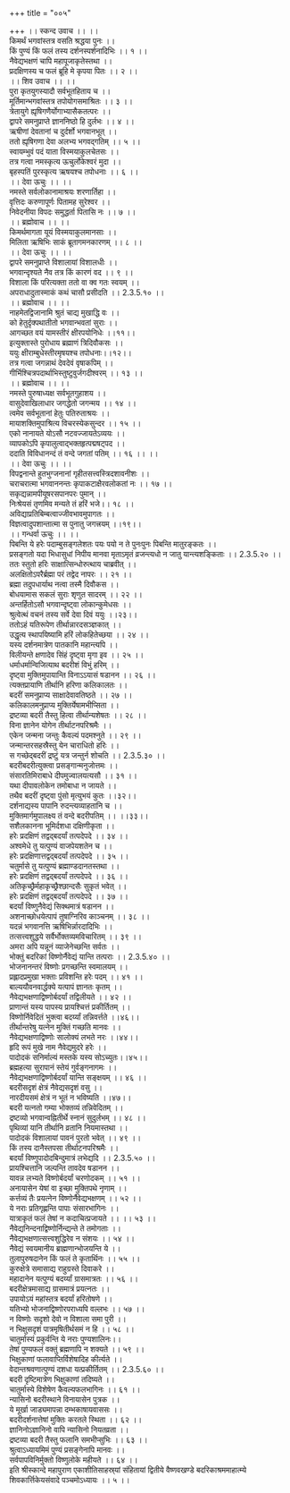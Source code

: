 +++
title = "००५"

+++
।। स्कन्द उवाच ।। ।।  
किमर्थं भगवांस्तत्र वसति श्रद्धया पुनः ।।  
किं पुण्यं किं फलं तस्य दर्शनस्पर्शनादिभिः ।। १ ।।  
नैवेद्यभक्षणं चापि महापूजाकृतेस्तथा ।।  
प्रदक्षिणस्य च फलं ब्रूहि मे कृपया पितः ।। २ ।।  
।। शिव उवाच ।। ।।  
पुरा कृतयुगस्यादौ सर्वभूतहिताय च ।।  
मूर्तिमान्भगवांस्तत्र तपोयोगसमाश्रितः ।। ३ ।।  
त्रेतायुगे ह्यृषिगणैर्योगाभ्यासैकतत्परः ।।  
द्वापरे समनुप्राप्ते ज्ञाननिष्ठो हि दुर्लभः ।। ४ ।।  
ऋषीणां देवतानां च दुर्दर्शो भगवानभूत् ।।  
ततो ह्यृषिगणा देवा अलभ्य भगवद्गतिम् ।। ५ ।।  
स्वायम्भुवं पदं याता विस्मयाकुलचेतसः ।।  
तत्र गत्वा नमस्कृत्य ऊचुर्लोकेश्वरं मुदा ।।  
बृहस्पतिं पुरस्कृत्य ऋषयश्च तपोधनाः ।। ६ ।।  
।। देवा ऊचुः ।। ।।  
नमस्ते सर्वलोकानामाश्रयः शरणार्तिहा ।।  
वृत्तिदः करुणापूर्णः पितामह सुरेश्वर ।।  
निवेदनीया विपदः समुद्धर्ता पितासि नः ।। ७ ।।  
।। ब्रह्मोवाच ।। ।।  
किमर्थमागता यूयं विस्मयाकुलमानसाः ।।  
मिलिता ऋषिभिः साकं ब्रूतागमनकारणम् ।। ८ ।।  
।। देवा ऊचुः ।। ।।  
द्वापरे समनुप्राप्ते विशालायां विशालधीः ।।  
भगवान्दृश्यते नैव तत्र किं कारणं वद ।। ९ ।।  
विशाला किं परित्यक्ता ततो वा क्व गतः स्वयम् ।।  
अपराधादुतास्माकं कथं चासौ प्रसीदति ।। 2.3.5.१० ।।  
।। ब्रह्मोवाच ।। ।।  
नाहमेतद्विजानामि श्रुतं चाद्य मुखाद्धि वः ।।  
को हेतुर्दृक्पथातीतो भगवान्भवतां सुराः ।।  
आगच्छत वयं यामस्तीरं क्षीरपयोनिधेः ।।११।।  
इत्युक्तास्ते पुरोधाय ब्रह्माणं त्रिदिवौकसः ।।  
ययुः क्षीराम्बुधेस्तीरमृषयश्च तपोधनाः।।१२।।  
तत्र गत्वा जगन्नाथं देवदेवं वृषाकपिम् ।।  
गीर्भिश्चित्रपदार्थाभिस्तुष्टुवुर्जगदीश्वरम् ।। १३ ।।  
।। ब्रह्मोवाच ।। ।।  
नमस्ते पुरुषाध्यक्ष सर्वभूतगुहाशय ।।  
वासुदेवाखिलाधार जगद्धेतो जगन्मय ।। १४ ।।  
त्वमेव सर्वभूतानां हेतुः पतिरुताश्रयः ।।  
मायाशक्तिमुपाश्रित्य विचरस्येकसुन्दर ।। १५ ।।  
एको नानायते योऽसौ नटवज्जायतेऽव्ययः ।।  
व्यापकोऽपि कृपालुत्वाद्भक्तहृत्पद्मषट्पद ।।  
ददाति विविधानन्दं तं वन्दे जगतां पतिम् ।। १६ ।। ।।  
।। देवा ऊचुः ।। ।।  
विपद्वनान्ते हुतभुग्जनानां गृहीतसत्त्वस्त्रिदशावनीशः ।।  
चराचरात्मा भगवाननन्तः कृपाकटाक्षैरवलोकतां नः ।। १७ ।।  
सकृद्यन्नामपीयूषरसपानपरः पुमान् ।।  
निःश्रेयसं तृणमिव मन्यते तं हरिं भजे।। १८ ।।  
अविद्याप्रतिबिम्बत्वाज्जीवभावमुपागतः ।।  
विज्ञत्वादुपशान्तात्मा स पुनातु जगत्त्रयम् ।।१९।।  
।। गन्धर्वा ऊचुः ।। ।।  
पिबन्ति ये हरेः पदाम्बुसङ्गलेशतः पयः पयो न ते पुनःपुनः पिबन्ति मातुरङ्कतः ।।  
प्रसङ्गतो यदा भिधासुधां निपीय मानवा मृताऽमृतं व्रजन्त्यधो न जातु यान्त्यशङ्किताः ।। 2.3.5.२० ।।  
ततः स्तुतो हरिः साक्षात्सिन्धोरुत्थाय चाब्रवीत् ।।  
अलक्षितोऽपरैर्ब्रह्मा परं तद्वेद नापरः ।। २१ ।।  
ब्रह्मा तदुपधार्याथ नत्वा तस्मै दिवौकस ।।  
बोधयामास सकलं सुराः शृणुत सादरम् ।। २२ ।।  
अन्तर्हितोऽसौ भगवान्दृष्ट्वा लोकान्कुमेधसः ।।  
श्रुत्वेत्थं वचनं तस्य सर्वे देवा दिवं ययुः ।।२३।।  
ततोऽहं यतिरूपेण तीर्थान्नारदसञ्ज्ञकात् ।।  
उद्धृत्य स्थापयिष्यामि हरिं लोकहितेच्छया ।। २४ ।।  
यस्य दर्शनमात्रेण पातकानि महान्त्यपि ।।  
विलीयन्ते क्षणादेव सिंहं दृष्ट्वा मृगा इव ।। २५ ।।  
धर्माधर्मान्विजित्याथ बदरीशं विभुं हरिम् ।।  
दृष्ट्वा मुक्तिमुपायान्ति विनाऽऽयासं षडानन ।। २६ ।।  
त्यक्तप्रायाणि तीर्थानि हरिणा कलिकालतः ।।  
बदरीं समनुप्राप्य साक्षादेवावतिष्ठते ।। २७ ।।  
कलिकालमनुप्राप्य मुक्तिर्येषामभीप्सिता ।।  
द्रष्टव्या बदरी तैस्तु हित्वा तीर्थान्यशेषतः ।। २८ ।।  
विना ज्ञानेन योगेन तीर्थाटनपरिश्रमैः ।।  
एकेन जन्मना जन्तुः कैवल्यं पदमश्नुते ।। २९ ।।  
जन्मान्तरसहस्रैस्तु येन चाराधितो हरिः ।।  
स गच्छेद्बदरीं द्रष्टुं यत्र जन्तुर्न शोचति ।। 2.3.5.३० ।।  
बदरीबदरीत्युक्त्वा प्रसङ्गान्मनुजोत्तमः ।।  
संसारतिमिराबाधे दीपमुज्वालयत्यसौ ।। ३१ ।।  
यथा दीपावलोकेन तमोबाधा न जायते ।।  
तथैव बदरीं दृष्ट्वा पुंसो मृत्युभयं कुतः ।।३२।।  
दर्शनाद्यस्य पापानि रुदन्त्यव्याहतानि च ।।  
मुक्तिमार्गमुपालक्ष्य तं वन्दे बदरीपतिम् ।। ।।३३।।  
सशैलकानना भूमिर्दशधा दक्षिणीकृता ।।  
हरेः प्रदक्षिणं तद्वद्बदर्यां तत्पदेपदे ।। ३४ ।।  
अश्वमेधे तु यत्पुण्यं वाजपेयशतेन च ।।  
हरेः प्रदक्षिणात्तद्वद्बदर्यां तत्पदेपदे ।। ३५ ।।  
चतुर्मासे तु यत्पुण्यं ब्रह्माण्डदानतस्तथा ।।  
हरेः प्रदक्षिणं तद्वद्बदर्यां तत्पदेपदे ।। ३६ ।।  
अतिकृच्छ्रैर्महाकृच्छ्रैश्छान्दसैः सुकृतं भवेत् ।।  
हरेः प्रदक्षिणं तद्वद्बदर्यां तत्पदेपदे ।। ३७ ।।  
बदर्यां विष्णुनैवेद्यं सिक्थमात्रं षडानन ।।  
अशनाच्छोधयेत्पापं तुषाग्निरिव काञ्चनम् ।। ३८ ।।  
यदन्नं भगवानत्ति ऋषिभिर्न्नारदादिभिः ।।  
तत्सत्त्वशुद्धये सर्वैर्भोक्तव्यमविचारितम् ।। ३९ ।।  
अमरा अपि यन्नूनं व्याजेनेच्छन्ति सर्वतः ।।  
भोक्तुं बदरिकां विष्णोर्नैवेद्यं यान्ति तत्पराः ।। 2.3.5.४० ।।  
भोजनानन्तरं विष्णोः प्रगच्छन्ति स्वमालयम् ।।  
प्रह्लादप्रमुखा भक्ताः प्रविशन्ति हरेः पदम् ।। ४१ ।।  
बाल्ययौवनवार्द्धक्ये यत्पापं ज्ञानतः कृतम् ।।  
नैवेद्यभक्षणाद्विष्णोर्बदर्यां तद्विलीयते ।। ४२ ।।  
प्राणान्तं यस्य पापस्य प्रायश्चित्तं प्रकीर्तितम् ।।  
विष्णोर्निवेदितं भुक्त्वा बदर्य्यां तन्निवर्त्तते ।।४६।।  
तीर्थान्तरेषु यत्नेन मुक्तिं गच्छति मानवः ।।  
नैवेद्यभक्षणाद्विष्णोः सालोक्यं लभते नरः ।।४४।।  
हृदि रूपं मुखे नाम नैवेद्यमुदरे हरेः ।।  
पादोदकं सनिर्माल्यं मस्तके यस्य सोऽच्युतः।।४५।।  
ब्रह्महत्या सुरापानं स्तेयं गुर्वङ्गनागमः ।।  
नैवेद्यभक्षणाद्विष्णोर्बदर्यां यान्ति सङ्क्षयम् ।। ४६ ।।  
बदरीसदृशं क्षेत्रं नैवेद्यसदृशं वसु ।।  
नारदीयसमं क्षेत्रं न भूतं न भविष्यति ।।४७।।  
बदरी यत्नतो गम्या भोक्तव्यं तन्निवेदितम् ।।  
द्रष्टव्यो भगवान्वह्नितीर्थे स्नानं सुदुर्लभम् ।। ४८ ।।  
पृथिव्यां यानि तीर्थानि व्रतानि नियमास्तथा ।।  
पादोदकं विशालायां पावनं पुरतो भवेत् ।। ४९ ।।  
किं तस्य दानैस्तपसा तीर्थाटनपरिश्रमैः ।।  
बदर्यां विष्णुपादोदबिन्दुमात्रं लभेद्यदि ।। 2.3.5.५० ।।  
प्रायश्चित्तानि जल्पन्ति तावदेव षडानन ।।  
यावन्न लभ्यते विष्णोर्बदर्यां चरणोदकम् ।। ५१ ।।  
अनायासेन येषां वा इच्छा मुक्तिपथे नृणाम् ।।  
कर्त्तव्यं तैः प्रयत्नेन विष्णोर्नैवेद्यभक्षणम् ।। ५२ ।।  
ये नराः प्रतिगृह्णन्ति पापाः संसारभागिनः ।।  
यात्राकृतं फलं तेषां न कदाचित्प्रजायते ।। ।। ५३ ।।  
नैवेद्यनिन्दनाद्विष्णोर्निन्द्यन्ते ते तमोगताः ।।  
नैवेद्यभक्षणात्सत्त्वशुद्धिरेव न संशयः ।। ५४ ।।  
नैवेद्यं स्वयमानीय ब्राह्मणान्भोजयन्ति ये ।।  
तुलापुरुषदानेन किं फलं ते कृतार्थिनः ।। ५५ ।।  
कुरुक्षेत्रे समासाद्य राहुग्रस्ते दिवाकरे ।।  
महादानेन यत्पुण्यं बदर्य्यां ग्रासमात्रतः ।। ५६ ।।  
बदरीक्षेत्रमासाद्य ग्रासमात्रं प्रयत्नतः ।।  
उपायोऽयं महांस्तत्र बदर्यां हरितोषणे ।।  
यतिभ्यो भोजनाद्विष्णोरपराध्यपि वल्लभः ।। ५७ ।।  
न विष्णोः सदृशो देवो न विशाला समा पुरी ।।  
न भिक्षुसदृशं पात्रमृषितीर्थसमं न हि ।। ५८ ।।  
चातुर्मास्यं प्रकुर्वन्ति ये नराः पुण्यशालिनः।।  
तेषां पुण्यफलं वक्तुं ब्रह्मणापि न शक्यते ।। ५९ ।।  
भिक्षुकाणां फलावाप्तिर्विशेषादिह कीर्त्यते ।।  
वेदान्तश्रवणात्पुण्यं दशधा यत्प्रकीर्तितम् ।। 2.3.5.६० ।।  
बदरी दृष्टिमात्रेण भिक्षुकाणां तदिष्यते ।।  
चातुर्मास्ये विशेषेण कैवल्यफलभागिनः ।। ६१ ।।  
न्यासिनो बदरीस्थाने विनायासेन पुत्रक ।।  
ये मूर्खा जाड्यमापन्ना दम्भकाषायवाससः ।।  
बदरीदर्शनात्तेषां मुक्तिः करतले स्थिता ।। ६२ ।।  
ज्ञानिनोऽज्ञानिनो वापि न्यासिनो नियतव्रता ।।  
द्रष्टव्या बदरी तैस्तु फलानि समभीप्सुभिः ।। ६३ ।।  
श्रुत्वाऽध्यायमिमं पुण्यं प्रसङ्गेनापि मानवः ।।  
सर्वपापविनिर्मुक्तो विष्णुलोके महीयते ।। ६४ ।।  
इति श्रीस्कान्दे महापुराण एकाशीतिसाहस्र्यां संहितायां द्वितीये वैष्णवखण्डे बदरिकाश्रममाहात्म्ये शिवकार्त्तिकेयसंवादे पञ्चमोऽध्यायः ।। ५ ।।
